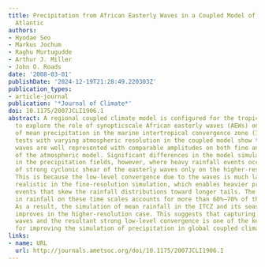 ```yaml
---
title: Precipitation from African Easterly Waves in a Coupled Model of the Tropical
  Atlantic
authors:
- Hyodae Seo
- Markus Jochum
- Raghu Murtugudde
- Arthur J. Miller
- John O. Roads
date: '2008-03-01'
publishDate: '2024-12-19T21:28:49.220303Z'
publication_types:
- article-journal
publication: '*Journal of Climate*'
doi: 10.1175/2007JCLI1906.1
abstract: A regional coupled climate model is configured for the tropical Atlantic
  to explore the role of synopticscale African easterly waves (AEWs) on the simulation
  of mean precipitation in the marine intertropical convergence zone (ITCZ). Sensitivity
  tests with varying atmospheric resolution in the coupled model show that these easterly
  waves are well represented with comparable amplitudes on both fine and coarse grids
  of the atmospheric model. Significant differences in the model simulations are found
  in the precipitation fields, however, where heavy rainfall events occur in the region
  of strong cyclonic shear of the easterly waves only on the higher-resolution grid.
  This is because the low-level convergence due to the waves is much larger and more
  realistic in the fine-resolution simulation, which enables heavier precipitation
  events that skew the rainfall distributions toward longer tails. The variability
  in rainfall on these time scales accounts for more than 60%–70% of the total variability.
  As a result, the simulation of mean rainfall in the ITCZ and its seasonal migration
  improves in the higher-resolution case. This suggests that capturing these transient
  waves and the resultant strong low-level convergence is one of the key ingredients
  for improving the simulation of precipitation in global coupled climate models.
links:
- name: URL
  url: http://journals.ametsoc.org/doi/10.1175/2007JCLI1906.1
---
```

